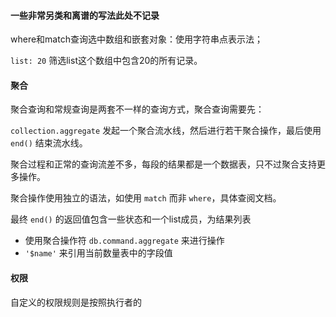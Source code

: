 #### 一些非常另类和离谱的写法此处不记录



where和match查询选中数组和嵌套对象：使用字符串点表示法；

`list: 20` 筛选list这个数组中包含20的所有记录。





#### 聚合

聚合查询和常规查询是两套不一样的查询方式，聚合查询需要先：

`collection.aggregate` 发起一个聚合流水线，然后进行若干聚合操作，最后使用`end()` 结束流水线。

聚合过程和正常的查询流差不多，每段的结果都是一个数据表，只不过聚合支持更多操作。

聚合操作使用独立的语法，如使用 `match` 而非 `where`，具体查阅文档。

最终 `end()` 的返回值包含一些状态和一个list成员，为结果列表

- 使用聚合操作符 `db.command.aggregate` 来进行操作
- `'$name'` 来引用当前数量表中的字段值



#### 权限

自定义的权限规则是按照执行者的


